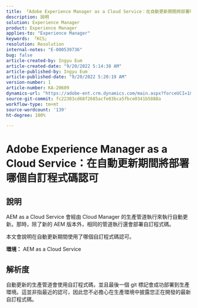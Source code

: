 ```yaml
---
title: 「Adobe Experience Manager as a Cloud Service：在自動更新期間將部署哪個自訂程式碼認可」
description: 說明
solution: Experience Manager
product: Experience Manager
applies-to: "Experience Manager"
keywords: 「KCS」
resolution: Resolution
internal-notes: "E-000539736"
bug: false
article-created-by: Ingyu Eum
article-created-date: "9/20/2022 5:14:38 AM"
article-published-by: Ingyu Eum
article-published-date: "9/20/2022 5:20:19 AM"
version-number: 1
article-number: KA-20609
dynamics-url: "https://adobe-ent.crm.dynamics.com/main.aspx?forceUCI=1&pagetype=entityrecord&etn=knowledgearticle&id=5c1eaf1a-a338-ed11-9db0-002248086a27"
source-git-commit: fc22303cd68f2685acfe03bca5fbce0341b5888a
workflow-type: tm+mt
source-wordcount: '139'
ht-degree: 100%

---
```


# Adobe Experience Manager as a Cloud Service：在自動更新期間將部署哪個自訂程式碼認可

## 說明


AEM as a Cloud Service 會經由 Cloud Manager 的生產管道執行來執行自動更新。那時，除了新的 AEM 版本外，相同的管道執行還會部署自訂程式碼。

本文會說明在自動更新期間使用了哪個自訂程式碼認可。

<b>環境：</b>
AEM as a Cloud Service


## 解析度


自動更新的生產管道會使用自訂程式碼，並且最後一個 git 標記會成功部署到生產環境。這並非指最近的認可，因此您不必擔心在生產環境中披露您正在開發的最新自訂程式碼。
